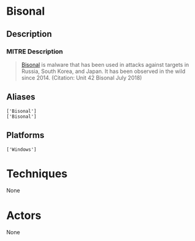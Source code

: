 
# Bisonal

## Description

### MITRE Description

> [Bisonal](https://attack.mitre.org/software/S0268) is malware that has been used in attacks against targets in Russia, South Korea, and Japan. It has been observed in the wild since 2014. (Citation: Unit 42 Bisonal July 2018)

## Aliases

```
['Bisonal']
['Bisonal']
```

## Platforms

```
['Windows']
```

# Techniques

None

# Actors

None
